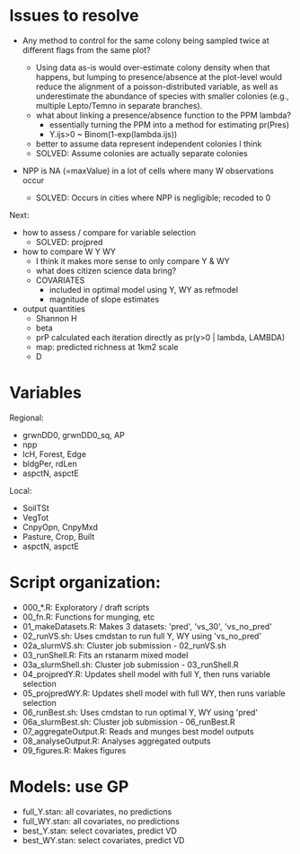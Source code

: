# Issues to resolve  

- Any method to control for the same colony being sampled twice at different flags from the same plot? 
  - Using data as-is would over-estimate colony density when that happens, but lumping to presence/absence at the plot-level would reduce the alignment of a poisson-distributed variable, as well as underestimate the abundance of species with smaller colonies (e.g., multiple Lepto/Temno in separate branches).  
  - what about linking a presence/absence function to the PPM lambda?
    - essentially turning the PPM into a method for estimating pr(Pres)
    - Y.ijs>0 ~ Binom(1-exp(lambda.ijs))
  - better to assume data represent independent colonies I think
  - SOLVED: Assume colonies are actually separate colonies

- NPP is NA (=maxValue) in a lot of cells where many W observations occur
  - SOLVED: Occurs in cities where NPP is negligible; recoded to 0
  
  



Next:
- how to assess / compare for variable selection
  - SOLVED: projpred
- how to compare W Y WY 
  - I think it makes more sense to only compare Y & WY
  - what does citizen science data bring?
  - COVARIATES
    - included in optimal model using Y, WY as refmodel
    - magnitude of slope estimates
- output quantities
  - Shannon H
  - beta
  - prP calculated each iteration directly as pr(y>0 | lambda, LAMBDA)
  - map: predicted richness at 1km2 scale
  - D
  



# Variables  
Regional:  
- grwnDD0, grwnDD0_sq, AP  
- npp  
- lcH, Forest, Edge  
- bldgPer, rdLen  
- aspctN, aspctE  
  
Local:  
- SoilTSt  
- VegTot  
- CnpyOpn, CnpyMxd  
- Pasture, Crop, Built  
- aspctN, aspctE  


# Script organization:  
- 000_*.R: Exploratory / draft scripts  
- 00_fn.R: Functions for munging, etc  
- 01_makeDatasets.R: Makes 3 datasets: 'pred', 'vs_30', 'vs_no_pred'  
- 02_runVS.sh: Uses cmdstan to run full Y, WY using 'vs_no_pred'  
- 02a_slurmVS.sh: Cluster job submission - 02_runVS.sh
- 03_runShell.R: Fits an rstanarm mixed model  
- 03a_slurmShell.sh: Cluster job submission - 03_runShell.R
- 04_projpredY.R: Updates shell model with full Y, then runs variable selection  
- 05_projpredWY.R: Updates shell model with full WY, then runs variable selection  
- 06_runBest.sh: Uses cmdstan to run optimal Y, WY using 'pred'  
- 06a_slurmBest.sh: Cluster job submission - 06_runBest.R
- 07_aggregateOutput.R: Reads and munges best model outputs  
- 08_analyseOutput.R: Analyses aggregated outputs  
- 09_figures.R: Makes figures  


# Models: use GP  
- full_Y.stan: all covariates, no predictions  
- full_WY.stan: all covariates, no predictions  
- best_Y.stan: select covariates, predict VD  
- best_WY.stan: select covariates, predict VD  

